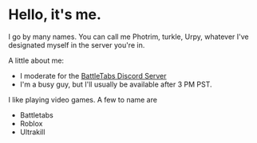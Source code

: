 # Hello, it's me.

I go by many names. You can call me Photrim, turkle, Urpy, whatever I've designated myself in the server you're in.

A little about me:
- I moderate for the [BattleTabs Discord Server](discord.gg/battletabs)
- I'm a busy guy, but I'll usually be available after 3 PM PST.

I like playing video games. A few to name are
- Battletabs
- Roblox
- Ultrakill



